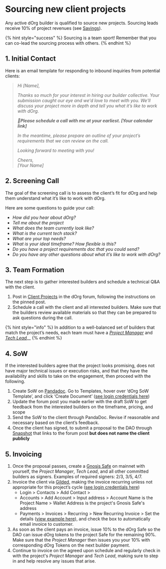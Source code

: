 # Sourcing new client projects

Any active dOrg builder is qualified to source new projects. Sourcing leads receive 10% of project revenues \(see [Savings](../governance/savings.md)\). 

{% hint style="success" %}
Sourcing is a team sport! Remember that you can co-lead the sourcing process with others.
{% endhint %}

## **1. Initial Contact**

Here is an email template for responding to inbound inquiries from potential clients:

> _Hi \[Name\],_
>
> _Thanks so much for your interest in hiring our builder collective. Your submission caught our eye and we'd love to meet with you. We'll discuss your project more in depth and tell you what it’s like to work with dOrg._
>
> _🤙**Please schedule a call with me at your earliest. \[Your calendar link\]**_
>
> _In the meantime, please prepare an outline of your project’s requirements that we can review on the call._
>
> _Looking forward to meeting with you!_
>
> _Cheers,  
> \[Your Name\]_

## 2. Screening Call

The goal of the screening call is to assess the client’s fit for dOrg and help them understand what it’s like to work with dOrg. 

Here are some questions to guide your call:

* _How did you hear about dOrg?_
* _Tell me about the project_
* _What does the team currently look like?_
* _What is the current tech stack?_
* _What are your top needs?_
* _What is your ideal timeframe? How flexible is this?_
* _Do you have a project requirements doc that you could send?_
* _Do you have any other questions about what it’s like to work with dOrg?_

## 3. Team Formation

The next step is to gather interested builders and schedule a technical Q&A with the client.

1. Post in [Client Projects](https://forum.dorg.tech/t/about-the-client-projects-category/19) in the dOrg forum, following the instructions on the pinned post.
2. Schedule a call with the client and all interested builders. Make sure that the builders review available materials so that they can be prepared to ask questions during the call.

{% hint style="info" %}
In addition to a well-balanced set of builders that match the project’s needs, each team must have a [_Project Manager_](pm.md) and [_Tech Lead_](being-tech-lead.md)\_\_
{% endhint %}

## 4. SoW

If the interested builders agree that the project looks promising, does not have major technical issues or execution risks, and that they have the availability and skills to take on the engagement, then proceed with the following.

1. Create SoW on [Pandadoc](https://app.pandadoc.com/a/#/templates-next?sortBy=name&direction=asc&displayMode=folders_first&mainFilter=all). Go to Templates, hover over ‘dOrg SoW Template’, and click ‘Create Document’ \([see login credentials here](https://docs.google.com/spreadsheets/d/18QXB9Ski8OxHRiELfxq8DcahYFhNnEKPEM20kRjeuYA/edit?usp=sharing)\)
2. Update the forum post you made earlier with the draft SoW to get feedback from the interested builders on the timeframe, pricing, and scope
3. Send the SoW to the client through PandaDoc. Revise if reasonable and necessary based on the client’s feedback.
4. Once the client has signed, to submit a proposal to the DAO through [Snapshot](https://snapshot.org/#/dorg.eth) that links to the forum post **but does not name the client publicly**

## 5. Invoicing 

1. Once the proposal passes, create a [Gnosis Safe](https://gnosis-safe.io/app/#/welcome) on mainnet with yourself, the _Project Manager_, _Tech Lead_, and all other committed builders as signers. Examples of required signers: 2/3, 3/5, 4/7.
2. Invoice the client via [Gilded](https://app.gilded.finance/auth/login), making the invoice recurring unless not appropriate for this project’s cycle \([see login credentials here](https://docs.google.com/spreadsheets/d/18QXB9Ski8OxHRiELfxq8DcahYFhNnEKPEM20kRjeuYA/edit?usp=sharing)\)
   * Login &gt; Contacts &gt; Add Contact &gt; 
   * Accounts &gt; Add Account &gt; Input address &gt; Account Name is the Project Name &gt; Wallet Address is the project's Gnosis Safe's address
   * Payments &gt; Invoices &gt; Recurring &gt; New Recurring Invoice &gt; Set the details \([view example here](https://app.gilded.finance/invoice/view/mDNglRQ0kMtaLDxwjvms)\), and check the box to automatically email invoice to customer.
3. As soon as the client pays an invoice, issue 10% to the dOrg Safe so the DAO can issue dOrg tokens to the project Safe for the remaining 90%. Make sure that the _Project Manager_ then issues you your 10% with corresponding dOrg Tokens on the next builder payment.
4. Continue to invoice on the agreed upon schedule and regularly check in with the project's _Project Manager_ and _Tech Lead_, making sure to step in and help resolve any issues that arise.

